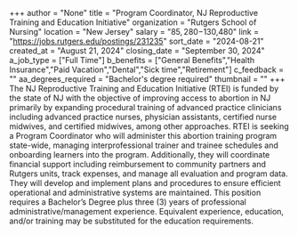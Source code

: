 +++
author = "None"
title = "Program Coordinator, NJ Reproductive Training and Education Initiative"
organization = "Rutgers School of Nursing"
location = "New Jersey"
salary = "$85,280-$130,480"
link = "https://jobs.rutgers.edu/postings/231235"
sort_date = "2024-08-21"
created_at = "August 21, 2024"
closing_date = "September 30, 2024"
a_job_type = ["Full Time"]
b_benefits = ["General Benefits","Health Insurance","Paid Vacation","Dental","Sick time","Retirement"]
c_feedback = ""
aa_degrees_required = "Bachelor's degree required"
thumbnail = ""
+++
The NJ Reproductive Training and Education Initiative (RTEI) is funded by the state of NJ with the objective of improving access to abortion in NJ primarily by expanding procedural training of advanced practice clinicians including advanced practice nurses, physician assistants, certified nurse midwives, and certified midwives, among other approaches. RTEI is seeking a Program Coordinator who will administer this abortion training program state-wide, managing interprofessional trainer and trainee schedules and onboarding learners into the program. Additionally, they will coordinate financial support including reimbursement to community partners and Rutgers units, track expenses, and manage all evaluation and program data. They will develop and implement plans and procedures to ensure efficient operational and administrative systems are maintained. This position requires a Bachelor’s Degree plus three (3) years of professional administrative/management experience. Equivalent experience, education, and/or training may be substituted for the education requirements.